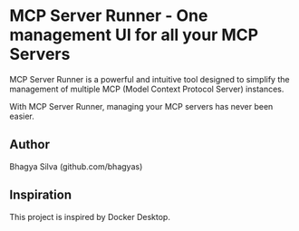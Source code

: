 # MCP Server Runner - One management UI for all your MCP Servers 


MCP Server Runner is a powerful and intuitive tool designed to simplify the management of multiple MCP (Model Context Protocol Server) instances.

With MCP Server Runner, managing your MCP servers has never been easier. 

## Author
Bhagya Silva (github.com/bhagyas)

## Inspiration
This project is inspired by Docker Desktop.
